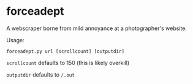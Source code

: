 # forceadept

A webscraper borne from mild annoyance at a photographer's website.

Usage:

`forceadept.py url [scrollcount] [outputdir]`

`scrollcount` defaults to 150 (this is likely overkill)

`outputdir` defaults to `/.out`
